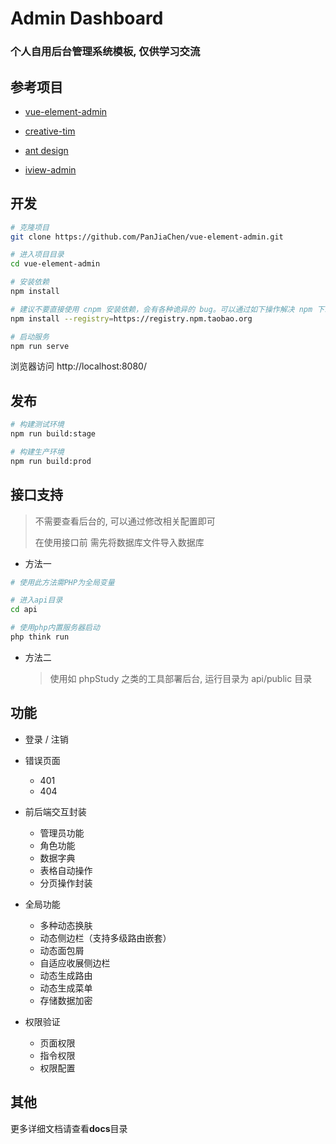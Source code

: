 <h1>
Admin Dashboard
    <h3>个人自用后台管理系统模板, 仅供学习交流</h3>
</h1>

## 参考项目

- [vue-element-admin](https://panjiachen.github.io/vue-element-admin-site/zh)

- [creative-tim](https://demos.creative-tim.com/material-dashboard-pro/examples/dashboard.html)

- [ant design](https://preview.pro.ant.design/)

- [iview-admin](https://github.com/iview/iview-admin)

## 开发

```bash
# 克隆项目
git clone https://github.com/PanJiaChen/vue-element-admin.git

# 进入项目目录
cd vue-element-admin

# 安装依赖
npm install

# 建议不要直接使用 cnpm 安装依赖，会有各种诡异的 bug。可以通过如下操作解决 npm 下载速度慢的问题
npm install --registry=https://registry.npm.taobao.org

# 启动服务
npm run serve
```

浏览器访问 http://localhost:8080/

## 发布

```bash
# 构建测试环境
npm run build:stage

# 构建生产环境
npm run build:prod
```

## 接口支持

> 不需要查看后台的, 可以通过修改相关配置即可
>
> 在使用接口前 需先将数据库文件导入数据库

- 方法一

```bash
# 使用此方法需PHP为全局变量

# 进入api目录
cd api

# 使用php内置服务器启动
php think run
```

- 方法二

	> 使用如 phpStudy 之类的工具部署后台, 运行目录为 api/public 目录

## 功能

- 登录 / 注销

- 错误页面
  - 401
  - 404

- 前后端交互封装
	- 管理员功能
	- 角色功能
	- 数据字典
	- 表格自动操作
	- 分页操作封装

- 全局功能
	- 多种动态换肤
	- 动态侧边栏（支持多级路由嵌套）
	- 动态面包屑
	- 自适应收展侧边栏
	- 动态生成路由
	- 动态生成菜单
	- 存储数据加密

- 权限验证
	- 页面权限
	- 指令权限
	- 权限配置

## 其他

更多详细文档请查看**docs**目录
